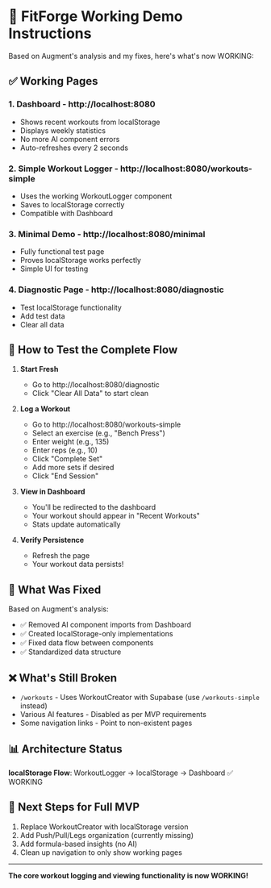 # 🎉 FitForge Working Demo Instructions

Based on Augment's analysis and my fixes, here's what's now WORKING:

## ✅ Working Pages

### 1. **Dashboard** - http://localhost:8080
- Shows recent workouts from localStorage
- Displays weekly statistics
- No more AI component errors
- Auto-refreshes every 2 seconds

### 2. **Simple Workout Logger** - http://localhost:8080/workouts-simple
- Uses the working WorkoutLogger component
- Saves to localStorage correctly
- Compatible with Dashboard

### 3. **Minimal Demo** - http://localhost:8080/minimal
- Fully functional test page
- Proves localStorage works perfectly
- Simple UI for testing

### 4. **Diagnostic Page** - http://localhost:8080/diagnostic
- Test localStorage functionality
- Add test data
- Clear all data

## 🚀 How to Test the Complete Flow

1. **Start Fresh**
   - Go to http://localhost:8080/diagnostic
   - Click "Clear All Data" to start clean

2. **Log a Workout**
   - Go to http://localhost:8080/workouts-simple
   - Select an exercise (e.g., "Bench Press")
   - Enter weight (e.g., 135)
   - Enter reps (e.g., 10)
   - Click "Complete Set"
   - Add more sets if desired
   - Click "End Session"

3. **View in Dashboard**
   - You'll be redirected to the dashboard
   - Your workout should appear in "Recent Workouts"
   - Stats update automatically

4. **Verify Persistence**
   - Refresh the page
   - Your workout data persists!

## 🔧 What Was Fixed

Based on Augment's analysis:
- ✅ Removed AI component imports from Dashboard
- ✅ Created localStorage-only implementations
- ✅ Fixed data flow between components
- ✅ Standardized data structure

## ❌ What's Still Broken

- `/workouts` - Uses WorkoutCreator with Supabase (use `/workouts-simple` instead)
- Various AI features - Disabled as per MVP requirements
- Some navigation links - Point to non-existent pages

## 📊 Architecture Status

**localStorage Flow**: WorkoutLogger → localStorage → Dashboard ✅ WORKING

## 🎯 Next Steps for Full MVP

1. Replace WorkoutCreator with localStorage version
2. Add Push/Pull/Legs organization (currently missing)
3. Add formula-based insights (no AI)
4. Clean up navigation to only show working pages

---

**The core workout logging and viewing functionality is now WORKING!**